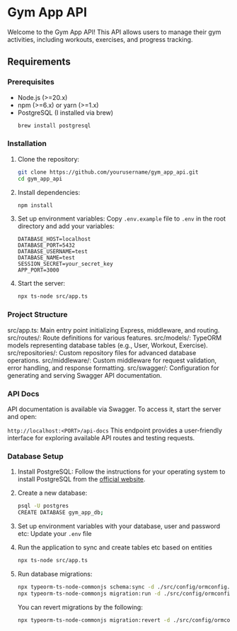# Gym App API

Welcome to the Gym App API! This API allows users to manage their gym activities, including workouts, exercises, and progress tracking.

## Requirements

### Prerequisites

- Node.js (>=20.x)
- npm (>=6.x) or yarn (>=1.x)
- PostgreSQL (I installed via brew)
    ```sh
    brew install postgresql
    ```

### Installation

1. Clone the repository:
    ```sh
    git clone https://github.com/yourusername/gym_app_api.git
    cd gym_app_api
    ```

2. Install dependencies:
    ```sh
    npm install
    ```

3. Set up environment variables:
    Copy `.env.example` file to `.env` in the root directory and add your variables:
    ```env
    DATABASE_HOST=localhost
    DATABASE_PORT=5432
    DATABASE_USERNAME=test
    DATABASE_NAME=test
    SESSION_SECRET=your_secret_key
    APP_PORT=3000
    ```

4. Start the server:
    ```sh
    npx ts-node src/app.ts
    ```

### Project Structure

src/app.ts: Main entry point initializing Express, middleware, and routing.
src/routes/: Route definitions for various features.
src/models/: TypeORM models representing database tables (e.g., User, Workout, Exercise).
src/repositories/: Custom repository files for advanced database operations.
src/middleware/: Custom middleware for request validation, error handling, and response formatting.
src/swagger/: Configuration for generating and serving Swagger API documentation.

### API Docs

API documentation is available via Swagger. To access it, start the server and open:

```http://localhost:<PORT>/api-docs```
This endpoint provides a user-friendly interface for exploring available API routes and testing requests.

### Database Setup

1. Install PostgreSQL:
    Follow the instructions for your operating system to install PostgreSQL from the [official website](https://www.postgresql.org/download/).

2. Create a new database:
    ```sh
    psql -U postgres
    CREATE DATABASE gym_app_db;
    ```

3. Set up environment variables with your database, user and password etc:
    Update your `.env` file

4. Run the application to sync and create tables etc based on entities
    ```sh
    npx ts-node src/app.ts
    ```

5. Run database migrations:
    ```sh
    npx typeorm-ts-node-commonjs schema:sync -d ./src/config/ormconfig.ts
    npx typeorm-ts-node-commonjs migration:run -d ./src/config/ormconfig.ts
    ```

    You can revert migrations by the following:
    ```sh
    npx typeorm-ts-node-commonjs migration:revert -d ./src/config/ormconfig.ts
    ```